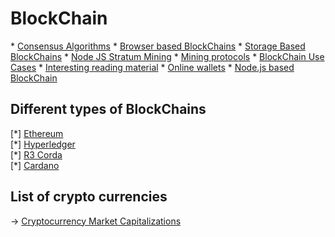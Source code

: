 BlockChain
==========

\* [Consensus Algorithms](consensus-algorithms.md)
\* [Browser based BlockChains](browser-based-blockchain.md)
\* [Storage Based BlockChains](storage-based-blockchains.md)
\* [Node JS Stratum Mining](node-js-stratum-mining.md)
\* [Mining protocols](mining-protocols.md)
\* [BlockChain Use Cases](blockchain-use-cases)
\* [Interesting reading material](interesting-reading-material.md)
\* [Online wallets](online-wallets.md)
\* [Node.js based BlockChain](node-js-based-blockchain)

Different types of BlockChains
------------------------------

\[\*\] [Ethereum](ethereum/)<br/>
\[\*\] [Hyperledger](hyperledger/)<br/>
\[\*\] [R3 Corda](r3-corda/)<br/>
\[\*\] [Cardano](cardano/)<br/>

List of crypto currencies
-------------------------

-> [Cryptocurrency Market Capitalizations](https://coinmarketcap.com/all/views/all/)<br/>

